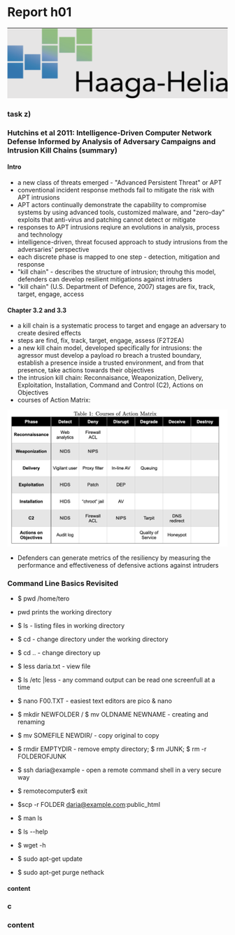 # Report h01

![HH Logo](https://github.com/tedar2/datasecuritytest/blob/b06717bd3ba1f566c179f3dc5952aa4f8ee270b7/HH%20logo.png) 

### task z)

### Hutchins et al 2011: Intelligence-Driven Computer Network Defense Informed by Analysis of Adversary Campaigns and Intrusion Kill Chains (summary)

#### Intro

+ a new class of threats emerged - "Advanced Persistent Threat" or APT 
+ conventional incident response methods fail to mitigate the risk with APT intrusions
+ APT actors continually demonstrate the capability to compromise systems by using advanced tools, customized malware, and "zero-day" exploits that anti-virus and patching cannot detect or mitigate
+ responses to APT intrusions reqiure an evolutions in analysis, process and technology
+ intelligence-driven, threat focused approach to study intrusions from the adversaries' perspective
+ each discrete phase is mapped to one step - detection, mitigation and response
+ "kill chain" - describes the structure of intrusion; throuhg this model, defenders can develop resilient mitigations against intruders 
+ "kill chain" (U.S. Department of Defence, 2007) stages are fix, track, target, engage, access

#### Chapter 3.2 and 3.3 

+ a kill chain is a systematic process to target and engage an adversary to create desired effects
+ steps are find, fix, track, target, engage, assess (F2T2EA)
+ a new kill chain model, developed specifically for intrusions: the agressor must develop a payload ro breach a trusted boundary, establish a presence inside a trusted environment, and from that presence, take actions towards their objectives
+ the intrusion kill chain: Reconnaisance, Weaponization, Delivery, Exploitation, Installation, Command and Control (C2), Actions on Objectives
+ courses of Action Matrix: 

![](https://github.com/tedar2/datasecuritytest/blob/c44e2d4c87cb1401f2752057fbd69432d4358340/Screenshot%202023-01-22%20at%2019.47.49.png)

+ Defenders can generate metrics of the resiliency by measuring the performance and effectiveness of defensive actions against intruders


### Command Line Basics Revisited
+ $ pwd   /home/tero
+ pwd prints the working directory
+ $ ls  - listing files in working directory
+ $ cd  - change directory under the working directory
+ $ cd .. - change directory up
+ $ less daria.txt - view file 
+ $ ls /etc |less - any command output can be read one screenfull at a time
+ $ nano F00.TXT - easiest text editors are pico & nano
+ $ mkdir NEWFOLDER / $ mv OLDNAME NEWNAME - creating and renaming
+ $ mv SOMEFILE NEWDIR/ - copy original to copy
+ $ rmdir EMPTYDIR - remove empty directory; $ rm JUNK; $ rm -r FOLDEROFJUNK


+ $ ssh daria@example - open a remote command shell in a very secure way
+ $ remotecomputer$ exit
+ $scp -r FOLDER daria@example.com:public_html
+ $ man ls
+ $ ls --help
+ $ wget -h
+ $ sudo apt-get update
+ $ sudo apt-get purge nethack

#### content

### c

### content
